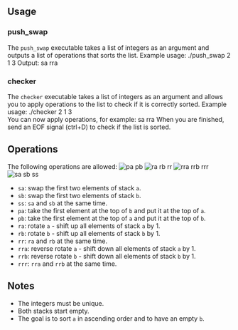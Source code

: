 ## Usage
### push_swap
The `push_swap` executable takes a list of integers as an argument and outputs a list of operations that sorts the list.
Example usage: ./push_swap 2 1 3
Output:
sa
rra
### checker
The `checker` executable takes a list of integers as an argument and allows you to apply operations to the list to check if it is correctly sorted.
Example usage: ./checker 2 1 3  
You can now apply operations, for example:
sa
rra
When you are finished, send an EOF signal (ctrl+D) to check if the list is sorted.

## Operations
The following operations are allowed:
![pa pb](https://user-images.githubusercontent.com/102475281/218693997-ef4d6bf0-32d6-4bf0-9258-0046636f90f3.png)
![ra rb rr](https://user-images.githubusercontent.com/102475281/218694219-9eb63908-86d2-4681-a4eb-e90d77adebe4.png)
![rra rrb rrr](https://user-images.githubusercontent.com/102475281/218694246-2c81b681-f5d4-4347-8df7-17b9ca9ac012.png)
![sa sb ss](https://user-images.githubusercontent.com/102475281/218694295-72c664d0-e8f0-4fa4-af5b-875c21b87985.png)
* `sa`: swap the first two elements of stack `a`.
* `sb`: swap the first two elements of stack `b`.
* `ss`: `sa` and `sb` at the same time.
* `pa`: take the first element at the top of `b` and put it at the top of `a`.
* `pb`: take the first element at the top of `a` and put it at the top of `b`.
* `ra`: rotate `a` - shift up all elements of stack `a` by 1.
* `rb`: rotate `b` - shift up all elements of stack `b` by 1.
* `rr`: `ra` and `rb` at the same time.
* `rra`: reverse rotate `a` - shift down all elements of stack `a` by 1.
* `rrb`: reverse rotate `b` - shift down all elements of stack `b` by 1.
* `rrr`: `rra` and `rrb` at the same time.
## Notes
* The integers must be unique.
* Both stacks start empty.
* The goal is to sort `a` in ascending order and to have an empty `b`.

